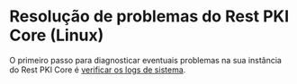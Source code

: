 ﻿# Resolução de problemas do Rest PKI Core (Linux)

O primeiro passo para diagnosticar eventuais problemas na sua instância do Rest PKI Core é [verificar os logs de sistema](check-logs.md).
